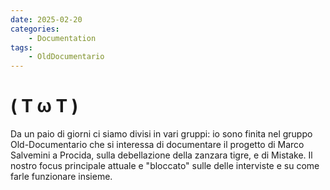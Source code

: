 ```yaml
---
date: 2025-02-20
categories:
    - Documentation
tags:
    - OldDocumentario
---
```


# ( T ω T )

Da un paio di giorni ci siamo divisi in vari gruppi: io sono finita nel gruppo Old-Documentario
che si interessa di documentare il progetto di Marco Salvemini a Procida, sulla debellazione della zanzara tigre, 
e di Mistake. Il nostro focus principale attuale e "bloccato" sulle delle interviste e su come farle funzionare insieme.
